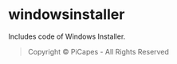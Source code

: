 # windowsinstaller
Includes code of Windows Installer.

> Copyright © PiCapes - All Rights Reserved
